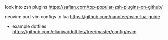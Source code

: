 look into zsh plugins
https://safjan.com/top-popular-zsh-plugins-on-github/

neovim: port vim configs to lua
https://github.com/nanotee/nvim-lua-guide
 - example dotfiles https://github.com/elianiva/dotfiles/tree/master/config/nvim